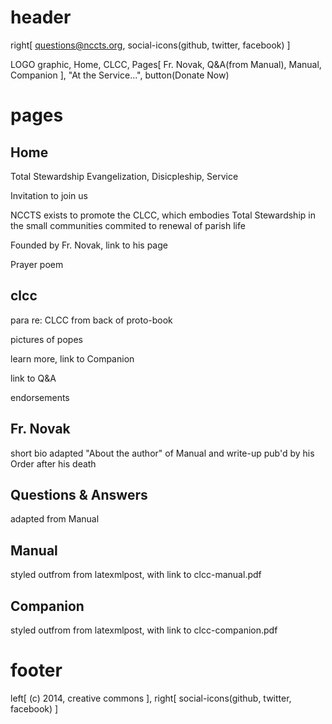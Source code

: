 # header

right[ questions@nccts.org, social-icons(github, twitter, facebook) ]

LOGO graphic, Home, CLCC,
Pages[ Fr. Novak, Q&A(from Manual), Manual, Companion ], "At the Service...", button(Donate Now)

# pages

## Home

Total Stewardship Evangelization, Disicpleship, Service

Invitation to join us

NCCTS exists to promote the CLCC, which embodies Total Stewardship in the small
communities commited to renewal of parish life

Founded by Fr. Novak, link to his page

Prayer poem

## clcc

para re: CLCC from back of proto-book

pictures of popes

learn more, link to Companion

link to Q&A

endorsements

## Fr. Novak

short bio adapted "About the author" of Manual and write-up pub'd by his Order after his death

## Questions & Answers

adapted from Manual

## Manual

styled outfrom from latexmlpost, with link to clcc-manual.pdf

## Companion

styled outfrom from latexmlpost, with link to clcc-companion.pdf

# footer

left[ (c) 2014, creative commons ], right[ social-icons(github, twitter, facebook) ]
